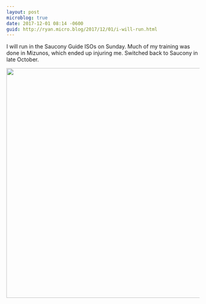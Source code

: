 ```yaml
---
layout: post
microblog: true
date: 2017-12-01 08:14 -0600
guid: http://ryan.micro.blog/2017/12/01/i-will-run.html
---
```

I will run in the Saucony Guide ISOs on Sunday. Much of my training was done in Mizunos, which ended up injuring me. Switched back to Saucony in late October. 

<img src="http://www.ryanruns.com/uploads/2017/95d6f73a16.jpg" width="600" height="600" />
